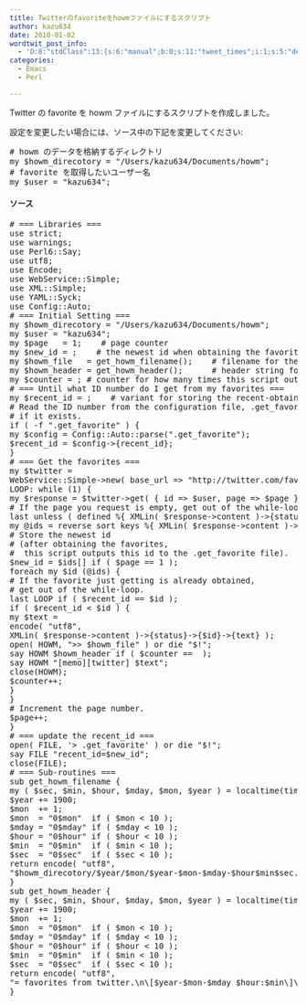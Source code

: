 ```yaml
---
title: Twitterのfavoriteをhowmファイルにするスクリプト
author: kazu634
date: 2010-01-02
wordtwit_post_info:
  - 'O:8:"stdClass":13:{s:6:"manual";b:0;s:11:"tweet_times";i:1;s:5:"delay";i:0;s:7:"enabled";i:1;s:10:"separation";s:2:"60";s:7:"version";s:3:"3.7";s:14:"tweet_template";b:0;s:6:"status";i:2;s:6:"result";a:0:{}s:13:"tweet_counter";i:2;s:13:"tweet_log_ids";a:1:{i:0;i:5035;}s:9:"hash_tags";a:0:{}s:8:"accounts";a:1:{i:0;s:7:"kazu634";}}'
categories:
  - Emacs
  - Perl

---
```

<div class="section">
<p>
    Twitter の favorite を howm ファイルにするスクリプトを作成しました。
</p>
  
<p>
    設定を変更したい場合には、ソース中の下記を変更してください:
</p>
  
<pre class="syntax-highlight">
<span class="synComment"># howm のデータを格納するディレクトリ</span>
<span class="synStatement">my</span> <span class="synIdentifier">$howm_direcotory</span> = <span class="synConstant">&#34;/Users/kazu634/Documents/howm&#34;</span>;
<span class="synComment"># favorite を取得したいユーザー名</span>
<span class="synStatement">my</span> <span class="synIdentifier">$user</span> = <span class="synConstant">&#34;kazu634&#34;</span>;
</pre>
  
<h4>
    ソース
</h4>
  
<pre class="syntax-highlight">
<span class="synComment"># === Libraries ===</span>
<span class="synStatement">use strict</span>;
<span class="synStatement">use warnings</span>;
<span class="synStatement">use </span>Perl6::Say;
<span class="synStatement">use utf8</span>;
<span class="synStatement">use </span>Encode;
<span class="synStatement">use </span>WebService::Simple;
<span class="synStatement">use </span>XML::Simple;
<span class="synStatement">use </span>YAML::Syck;
<span class="synStatement">use </span>Config::Auto;
<span class="synComment"># === Initial Setting ===</span>
<span class="synStatement">my</span> <span class="synIdentifier">$howm_direcotory</span> = <span class="synConstant">&#34;/Users/kazu634/Documents/howm&#34;</span>;
<span class="synStatement">my</span> <span class="synIdentifier">$user</span> = <span class="synConstant">&#34;kazu634&#34;</span>;
<span class="synStatement">my</span> <span class="synIdentifier">$page</span>   = <span class="synConstant">1</span>;    <span class="synComment"># page counter</span>
<span class="synStatement">my</span> <span class="synIdentifier">$new_id</span> = <span class="synConstant"></span>;    <span class="synComment"># the newest id when obtaining the favorites.</span>
<span class="synStatement">my</span> <span class="synIdentifier">$howm_file</span>   = get_howm_filename();    <span class="synComment"># filename for the howm file</span>
<span class="synStatement">my</span> <span class="synIdentifier">$howm_header</span> = get_howm_header();      <span class="synComment"># header string for the howm file</span>
<span class="synStatement">my</span> <span class="synIdentifier">$counter</span> = <span class="synConstant"></span>; <span class="synComment"># counter for how many times this script outputs the favorites.</span>
<span class="synComment"># === Until what ID number do I get from my favorites ===</span>
<span class="synStatement">my</span> <span class="synIdentifier">$recent_id</span> = <span class="synConstant"></span>;    <span class="synComment"># variant for storing the recent-obtained ID number</span>
<span class="synComment"># Read the ID number from the configuration file, .get_favorite,</span>
<span class="synComment"># if it exists.</span>
<span class="synStatement">if</span> ( <span class="synStatement">-f</span> <span class="synConstant">&#34;.get_favorite&#34;</span> ) {
<span class="synStatement">my</span> <span class="synIdentifier">$config</span> = Config::Auto::parse(<span class="synConstant">&#34;.get_favorite&#34;</span>);
<span class="synIdentifier">$recent_id</span> = <span class="synIdentifier">$config</span>-&#62;{recent_id};
}
<span class="synComment"># === Get the favorites ===</span>
<span class="synStatement">my</span> <span class="synIdentifier">$twitter</span> =
WebService::Simple-&#62;<span class="synStatement">new</span>( <span class="synConstant">base_url </span>=&#62; <span class="synConstant">&#34;http://twitter.com/favorites.xml&#34;</span>, );
LOOP: <span class="synStatement">while</span> (<span class="synConstant">1</span>) {
<span class="synStatement">my</span> <span class="synIdentifier">$response</span> = <span class="synIdentifier">$twitter</span>-&#62;get( { <span class="synConstant">id </span>=&#62; <span class="synIdentifier">$user</span>, <span class="synConstant">page </span>=&#62; <span class="synIdentifier">$page</span> } );
<span class="synComment"># If the page you request is empty, get out of the while-loop.</span>
<span class="synStatement">last</span> <span class="synStatement">unless</span> ( <span class="synStatement">defined</span> %{ XMLin( <span class="synIdentifier">$response</span>-&#62;content )-&#62;{status} } );
<span class="synStatement">my</span> <span class="synIdentifier">@ids</span> = <span class="synStatement">reverse</span> <span class="synStatement">sort</span> <span class="synStatement">keys</span> %{ XMLin( <span class="synIdentifier">$response</span>-&#62;content )-&#62;{status} };
<span class="synComment"># Store the newest id</span>
<span class="synComment"># (after obtaining the favorites,</span>
<span class="synComment">#  this script outputs this id to the .get_favorite file).</span>
<span class="synIdentifier">$new_id</span> = <span class="synIdentifier">$ids</span>[<span class="synConstant"></span>] <span class="synStatement">if</span> ( <span class="synIdentifier">$page</span> == <span class="synConstant">1</span> );
<span class="synStatement">foreach</span> <span class="synStatement">my</span> <span class="synIdentifier">$id</span> (<span class="synIdentifier">@ids</span>) {
<span class="synComment"># If the favorite just getting is already obtained,</span>
<span class="synComment"># get out of the while-loop.</span>
<span class="synStatement">last</span> LOOP <span class="synStatement">if</span> ( <span class="synIdentifier">$recent_id</span> == <span class="synIdentifier">$id</span> );
<span class="synStatement">if</span> ( <span class="synIdentifier">$recent_id</span> &#60; <span class="synIdentifier">$id</span> ) {
<span class="synStatement">my</span> <span class="synIdentifier">$text</span> =
encode( <span class="synConstant">&#34;utf8&#34;</span>,
XMLin( <span class="synIdentifier">$response</span>-&#62;content )-&#62;{status}-&#62;{<span class="synIdentifier">$id</span>}-&#62;{text} );
<span class="synStatement">open</span>( <span class="synIdentifier">HOWM</span>, <span class="synConstant">&#34;&#62;&#62; </span><span class="synIdentifier">$howm_file</span><span class="synConstant">&#34;</span> ) <span class="synStatement">or</span> <span class="synStatement">die</span> <span class="synConstant">&#34;</span><span class="synIdentifier">$!</span><span class="synConstant">&#34;</span>;
say HOWM <span class="synIdentifier">$howm_header</span> <span class="synStatement">if</span> ( <span class="synIdentifier">$counter</span> == <span class="synConstant"></span> );
say HOWM <span class="synConstant">&#34;[memo][twitter] </span><span class="synIdentifier">$text</span><span class="synConstant">&#34;</span>;
<span class="synStatement">close</span>(<span class="synIdentifier">HOWM</span>);
<span class="synIdentifier">$counter</span>++;
}
}
<span class="synComment"># Increment the page number.</span>
<span class="synIdentifier">$page</span>++;
}
<span class="synComment"># === update the recent_id ===</span>
<span class="synStatement">open</span>( <span class="synIdentifier">FILE</span>, <span class="synConstant">'&#62; .get_favorite'</span> ) <span class="synStatement">or</span> <span class="synStatement">die</span> <span class="synConstant">&#34;</span><span class="synIdentifier">$!</span><span class="synConstant">&#34;</span>;
say FILE <span class="synConstant">&#34;recent_id=</span><span class="synIdentifier">$new_id</span><span class="synConstant">&#34;</span>;
<span class="synStatement">close</span>(<span class="synIdentifier">FILE</span>);
<span class="synComment"># === Sub-routines ===</span>
<span class="synStatement">sub</span><span class="synIdentifier"> get_howm_filename </span>{
<span class="synStatement">my</span> ( <span class="synIdentifier">$sec</span>, <span class="synIdentifier">$min</span>, <span class="synIdentifier">$hour</span>, <span class="synIdentifier">$mday</span>, <span class="synIdentifier">$mon</span>, <span class="synIdentifier">$year</span> ) = <span class="synStatement">localtime</span>(<span class="synStatement">time</span>);
<span class="synIdentifier">$year</span> += <span class="synConstant">1900</span>;
<span class="synIdentifier">$mon</span>  += <span class="synConstant">1</span>;
<span class="synIdentifier">$mon</span>  = <span class="synConstant">&#34;0</span><span class="synIdentifier">$mon</span><span class="synConstant">&#34;</span>  <span class="synStatement">if</span> ( <span class="synIdentifier">$mon</span> &#60; <span class="synConstant">10</span> );
<span class="synIdentifier">$mday</span> = <span class="synConstant">&#34;0</span><span class="synIdentifier">$mday</span><span class="synConstant">&#34;</span> <span class="synStatement">if</span> ( <span class="synIdentifier">$mday</span> &#60; <span class="synConstant">10</span> );
<span class="synIdentifier">$hour</span> = <span class="synConstant">&#34;0</span><span class="synIdentifier">$hour</span><span class="synConstant">&#34;</span> <span class="synStatement">if</span> ( <span class="synIdentifier">$hour</span> &#60; <span class="synConstant">10</span> );
<span class="synIdentifier">$min</span>  = <span class="synConstant">&#34;0</span><span class="synIdentifier">$min</span><span class="synConstant">&#34;</span>  <span class="synStatement">if</span> ( <span class="synIdentifier">$min</span> &#60; <span class="synConstant">10</span> );
<span class="synIdentifier">$sec</span>  = <span class="synConstant">&#34;0</span><span class="synIdentifier">$sec</span><span class="synConstant">&#34;</span>  <span class="synStatement">if</span> ( <span class="synIdentifier">$sec</span> &#60; <span class="synConstant">10</span> );
<span class="synStatement">return</span> encode( <span class="synConstant">&#34;utf8&#34;</span>,
<span class="synConstant">&#34;</span><span class="synIdentifier">$howm_direcotory</span><span class="synConstant">/</span><span class="synIdentifier">$year</span><span class="synConstant">/</span><span class="synIdentifier">$mon</span><span class="synConstant">/</span><span class="synIdentifier">$year</span><span class="synConstant">-</span><span class="synIdentifier">$mon</span><span class="synConstant">-</span><span class="synIdentifier">$mday</span><span class="synConstant">-</span><span class="synIdentifier">$hour$min$sec</span><span class="synConstant">.txt&#34;</span> );
}
<span class="synStatement">sub</span><span class="synIdentifier"> get_howm_header </span>{
<span class="synStatement">my</span> ( <span class="synIdentifier">$sec</span>, <span class="synIdentifier">$min</span>, <span class="synIdentifier">$hour</span>, <span class="synIdentifier">$mday</span>, <span class="synIdentifier">$mon</span>, <span class="synIdentifier">$year</span> ) = <span class="synStatement">localtime</span>(<span class="synStatement">time</span>);
<span class="synIdentifier">$year</span> += <span class="synConstant">1900</span>;
<span class="synIdentifier">$mon</span>  += <span class="synConstant">1</span>;
<span class="synIdentifier">$mon</span>  = <span class="synConstant">&#34;0</span><span class="synIdentifier">$mon</span><span class="synConstant">&#34;</span>  <span class="synStatement">if</span> ( <span class="synIdentifier">$mon</span> &#60; <span class="synConstant">10</span> );
<span class="synIdentifier">$mday</span> = <span class="synConstant">&#34;0</span><span class="synIdentifier">$mday</span><span class="synConstant">&#34;</span> <span class="synStatement">if</span> ( <span class="synIdentifier">$mday</span> &#60; <span class="synConstant">10</span> );
<span class="synIdentifier">$hour</span> = <span class="synConstant">&#34;0</span><span class="synIdentifier">$hour</span><span class="synConstant">&#34;</span> <span class="synStatement">if</span> ( <span class="synIdentifier">$hour</span> &#60; <span class="synConstant">10</span> );
<span class="synIdentifier">$min</span>  = <span class="synConstant">&#34;0</span><span class="synIdentifier">$min</span><span class="synConstant">&#34;</span>  <span class="synStatement">if</span> ( <span class="synIdentifier">$min</span> &#60; <span class="synConstant">10</span> );
<span class="synIdentifier">$sec</span>  = <span class="synConstant">&#34;0</span><span class="synIdentifier">$sec</span><span class="synConstant">&#34;</span>  <span class="synStatement">if</span> ( <span class="synIdentifier">$sec</span> &#60; <span class="synConstant">10</span> );
<span class="synStatement">return</span> encode( <span class="synConstant">&#34;utf8&#34;</span>,
<span class="synConstant">&#34;= favorites from twitter.</span><span class="synSpecial">\n\[</span><span class="synIdentifier">$year</span><span class="synConstant">-</span><span class="synIdentifier">$mon</span><span class="synConstant">-</span><span class="synIdentifier">$mday</span><span class="synConstant"> </span><span class="synIdentifier">$hour</span><span class="synConstant">:</span><span class="synIdentifier">$min</span><span class="synSpecial">\]\n</span><span class="synConstant">&#34;</span> );
}
</pre>
</div>
